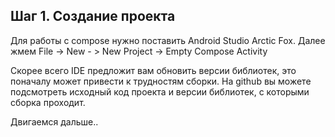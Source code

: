 ## Шаг 1. Создание проекта

Для работы с compose нужно поставить Android Studio Arctic Fox. Далее жмем File -> New - > New
Project -> Empty Compose Activity

Скорее всего IDE предложит вам обновить версии библиотек, это поначалу может привести к трудностям
сборки. На github вы можете подсмотреть исходный код проекта и версии библиотек, с которыми сборка
проходит.

Двигаемся дальше..